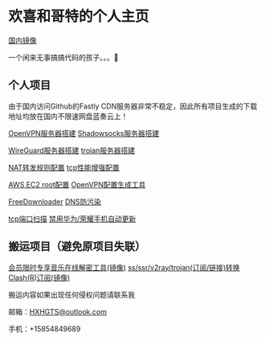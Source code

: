 # 欢喜和哥特的个人主页

[国内镜像](https://hxhgts.gitee.io/)

一个闲来无事搞搞代码的孩子。。。🤮

## 个人项目

由于国内访问Github的Fastly CDN服务器非常不稳定，因此所有项目生成的下载地址均放在国内不限速网盘蓝奏云上！

[OpenVPN服务器搭建](https://hxhgts.github.io/OpenVPN-Server-Create)     [Shadowsocks服务器搭建](https://hxhgts.github.io/SSServer/)

[WireGuard服务器搭建](https://hxhgts.github.io/WireGuardServer/)     [trojan服务器搭建](https://hxhgts.github.io/TrojanServer/)

[NAT转发规则配置](https://hxhgts.github.io/NATConfigGenerator/)     [tcp性能增强配置](https://hxhgts.github.io/TCPOptimization/)

[AWS EC2 root配置](https://hxhgts.github.io/AWSECSRoot/)     [OpenVPN配置生成工具](https://hxhgts.github.io/OpenVPN-Config-Generator)

[FreeDownloader](https://hxhgts.github.io/FreeDownloader/)     [DNS防污染](https://hxhgts.github.io/AntiDNSPollute/)

[tcp端口扫描](https://hxhgts.github.io/Port-Scanner)     [禁用华为/荣耀手机自动更新](https://hxhgts.github.io/HuaweiAntiUpdate/)

## 搬运项目（避免原项目失联）

[会员限时专享音乐在线解密工具(镜像)](https://hxhgts.github.io/QQMusicUnblocker/)     [ss/ssr/v2ray/trojan(订阅/链接)转换Clash(R)订阅(镜像)](https://hxhgts.github.io/ClashRuleTransfer/)

搬运内容如果出现任何侵权问题请联系我

邮箱：HXHGTS@outlook.com

手机：+15854849689
